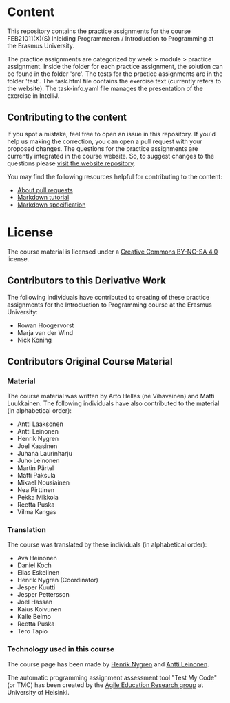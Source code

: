 # Content

This repository contains the practice assignments for the course FEB21011(X)(S) Inleiding Programmeren / Introduction to Programming at the Erasmus University.

The practice assignments are categorized by week > module > practice assignment. Inside the folder for each practice assignment, the solution can be found in the folder 'src'. The tests for the practice assignments are in the folder 'test'. The task.html file contains the exercise text (currently refers to the website). The task-info.yaml file manages the presentation of the exercise in IntelliJ.

## Contributing to the content

If you spot a mistake, feel free to open an issue in this repository. If you'd help us making the correction, you can open a pull request with your proposed changes. The questions for the practice assignments are currently integrated in the course website. So, to suggest changes to the questions please [visit the website repository](https://github.com/EconometricInstitute/intro-programming-website). 

You may find the following resources helpful for contributing to the content:

* [About pull requests](https://help.github.com/en/github/collaborating-with-issues-and-pull-requests/about-pull-requests)
* [Markdown tutorial](https://commonmark.org/help/tutorial/)
* [Markdown specification](https://spec.commonmark.org/current/)


# License

The course material is licensed under a [Creative Commons BY-NC-SA 4.0](https://creativecommons.org/licenses/by-nc-sa/4.0/deed.en) license.

## Contributors to this Derivative Work

The following individuals have contributed to creating of these practice assignments for the Introduction to Programming course at the Erasmus University:

* Rowan Hoogervorst
* Marja van der Wind
* Nick Koning

## Contributors Original Course Material

### Material

The course material was written by Arto Hellas (né Vihavainen) and
Matti Luukkainen. The following individuals have also contributed to the material (in alphabetical order):

* Antti Laaksonen
* Antti Leinonen
* Henrik Nygren
* Joel Kaasinen
* Juhana Laurinharju
* Juho Leinonen
* Martin Pärtel
* Matti Paksula
* Mikael Nousiainen
* Nea Pirttinen
* Pekka Mikkola
* Reetta Puska
* Vilma Kangas


### Translation

The course was translated by these individuals (in alphabetical order):

* Ava Heinonen
* Daniel Koch
* Elias Eskelinen
* Henrik Nygren (Coordinator)
* Jesper Kuutti
* Jesper Pettersson
* Joel Hassan
* Kaius Koivunen
* Kalle Belmo
* Reetta Puska
* Tero Tapio


### Technology used in this course

The course page has been made by [Henrik Nygren](https://github.com/nygrenh) and [Antti Leinonen](https://github.com/redande).

The automatic programming assignment assessment tool "Test My Code" (or TMC) has been created by the [Agile Education Research group](https://www.helsinki.fi/en/researchgroups/data-driven-education) at University of Helsinki.
